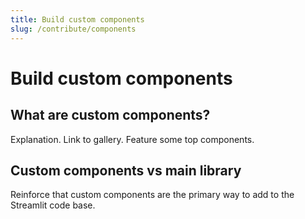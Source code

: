 ```yaml
---
title: Build custom components
slug: /contribute/components
---
```


# Build custom components

## What are custom components?

Explanation. Link to gallery. Feature some top components.

## Custom components vs main library

Reinforce that custom components are the primary way to add to the Streamlit code base.
